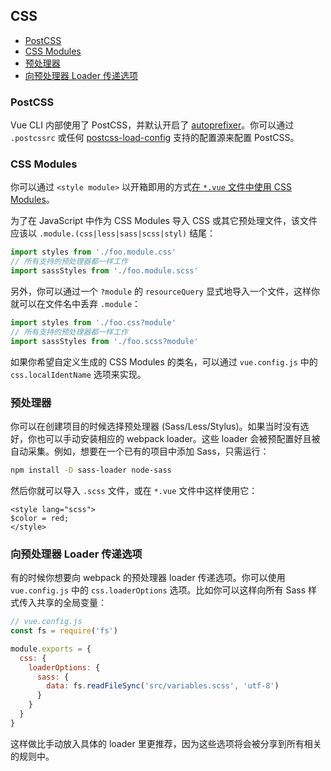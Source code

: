 ## CSS

- [PostCSS](#postcss)
- [CSS Modules](#css-modules)
- [预处理器](#预处理器)
- [向预处理器 Loader 传递选项](#向预处理器-loader-传递选项)

### PostCSS

Vue CLI 内部使用了 PostCSS，并默认开启了 [autoprefixer](https://github.com/postcss/autoprefixer)。你可以通过 `.postcssrc` 或任何 [postcss-load-config](https://github.com/michael-ciniawsky/postcss-load-config) 支持的配置源来配置 PostCSS。

### CSS Modules

你可以通过 `<style module>` 以开箱即用的方式[在 `*.vue` 文件中使用 CSS Modules](https://vue-loader.vuejs.org/zh-cn/features/css-modules.html)。

为了在 JavaScript 中作为 CSS Modules 导入 CSS 或其它预处理文件，该文件应该以 `.module.(css|less|sass|scss|styl)` 结尾：

``` js
import styles from './foo.module.css'
// 所有支持的预处理器都一样工作
import sassStyles from './foo.module.scss'
```

另外，你可以通过一个 `?module` 的 `resourceQuery` 显式地导入一个文件，这样你就可以在文件名中丢弃 `.module`：

``` js
import styles from './foo.css?module'
// 所有支持的预处理器都一样工作
import sassStyles from './foo.scss?module'
```

如果你希望自定义生成的 CSS Modules 的类名，可以通过 `vue.config.js` 中的 `css.localIdentName` 选项来实现。

### 预处理器

你可以在创建项目的时候选择预处理器 (Sass/Less/Stylus)。如果当时没有选好，你也可以手动安装相应的 webpack loader。这些 loader 会被预配置好且被自动采集。例如，想要在一个已有的项目中添加 Sass，只需运行：

``` sh
npm install -D sass-loader node-sass
```

然后你就可以导入 `.scss` 文件，或在 `*.vue` 文件中这样使用它：

``` vue
<style lang="scss">
$color = red;
</style>
```

### 向预处理器 Loader 传递选项

有的时候你想要向 webpack 的预处理器 loader 传递选项。你可以使用 `vue.config.js` 中的 `css.loaderOptions` 选项。比如你可以这样向所有 Sass 样式传入共享的全局变量：

``` js
// vue.config.js
const fs = require('fs')

module.exports = {
  css: {
    loaderOptions: {
      sass: {
        data: fs.readFileSync('src/variables.scss', 'utf-8')
      }
    }
  }
}
```

这样做比手动放入具体的 loader 里更推荐，因为这些选项将会被分享到所有相关的规则中。
